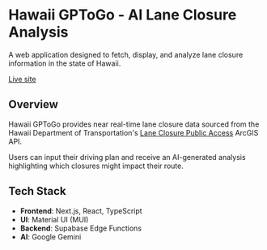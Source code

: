 # Hawaii GPToGo - AI Lane Closure Analysis

A web application designed to fetch, display, and analyze lane closure information in the state of Hawaii.

[Live site](https://gptogo.app/)

## Overview

Hawaii GPToGo provides near real-time lane closure data sourced from the Hawaii Department of Transportation's [Lane Closure Public Access](https://hidot.hawaii.gov/highways/roadwork/) ArcGIS API.

Users can input their driving plan and receive an AI-generated analysis highlighting which closures might impact their route.

## Tech Stack

- **Frontend**: Next.js, React, TypeScript
- **UI**: Material UI (MUI)
- **Backend**: Supabase Edge Functions
- **AI**: Google Gemini
